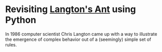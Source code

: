 # Revisiting [Langton's Ant](https://en.wikipedia.org/wiki/Langton%27s_ant) using Python

In 1986 computer scientist Chris Langton came up with a way to illustrate the emergence of complex behavior out of a (seemingly) simple set of rules.
